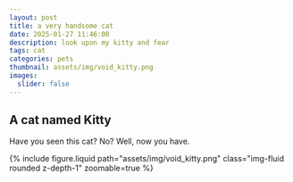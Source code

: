 ```yaml
---
layout: post
title: a very handsome cat
date: 2025-01-27 11:46:00
description: look upon my kitty and fear
tags: cat
categories: pets
thumbnail: assets/img/void_kitty.png
images:
  slider: false
---
```


## A cat named Kitty

Have you seen this cat? No? Well, now you have.

{% include figure.liquid path="assets/img/void_kitty.png" class="img-fluid rounded z-depth-1" zoomable=true %}
